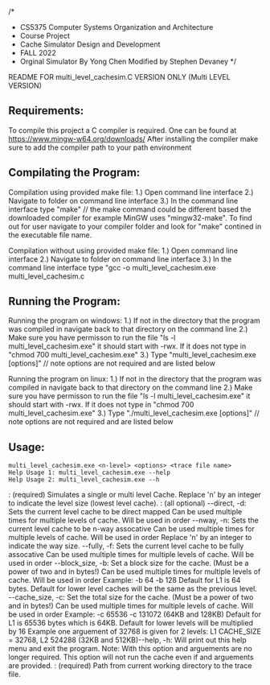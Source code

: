 /*
 * CS5375 Computer Systems Organization and Architecture
 * Course Project
 * Cache Simulator Design and Development
 * FALL 2022
 * Orginal Simulator By Yong Chen Modified by Stephen Devaney
 */



README FOR multi_level_cachesim.C VERSION ONLY (Multi LEVEL VERSION)



## Requirements:
To compile this project a C compiler is required. One can be found at https://www.mingw-w64.org/downloads/
After installing the compiler make sure to add the compiler path to your path environment



## Compilating the Program:
Compilation using provided make file:
1.) Open command line interface
2.) Navigate to folder on command line interface
3.) In the command line interface type "make"  // the make command could be different based the downloaded compiler for example MinGW uses "mingw32-make". To find out for user navigate to your compiler folder and look for "make" contined in the executable file name.

Compilation without using provided make file:
1.) Open command line interface
2.) Navigate to folder on command line interface
3.) In the command line interface type "gcc -o multi_level_cachesim.exe multi_level_cachesim.c



## Running the Program:
Running the program on windows:
1.) If not in the directory that the program was compiled in navigate back to that directory on the command line
2.) Make sure you have permisson to run the file "ls -l multi_level_cachesim.exe" it should start with -rwx. If it does not type in "chmod 700 multi_level_cachesim.exe"
3.) Type "multi_level_cachesim.exe [options]"  // note options are not required and are listed below

Running the program on linux:
1.) If not in the directory that the program was compiled in navigate back to that directory on the command line
2.) Make sure you have permisson to run the file "ls -l multi_level_cachesim.exe" it should start with -rwx. If it does not type in "chmod 700 multi_level_cachesim.exe"
3.) Type "./multi_level_cachesim.exe [options]"  // note options are not required and are listed below



## Usage: 
	multi_level_cachesim.exe <n-level> <options> <trace file name>
	Help Usage 1: multi_level_cachesim.exe --help
	Help Usage 2: multi_level_cachesim.exe --h
<n-level>: (required)
        Simulates a single or multi level Cache.
        Replace 'n' by an integer to indicate the level size (lowest level cache).
<options>: (all optional)
	--direct, -d:
		Sets the current level cache to be direct mapped
        	Can be used multiple times for multiple levels of cache. Will be used in order
	--nway, -n:
      	Sets the current level cache to be n-way assocative
        	Can be used multiple times for multiple levels of cache. Will be used in order
        	Replace 'n' by an integer to indicate the way size.
	--fully, -f:
        	Sets the current level cache to be fully assocative
        	Can be used multiple times for multiple levels of cache. Will be used in order
	--block_size, -b:
        	Set a block size for the cache. (Must be a power of two and in bytes!)
        	Can be used multiple times for multiple levels of cache. Will be used in order
            	Example: -b 64 -b 128
        	Default for L1 is 64 bytes. Default for lower level caches will be the same as the previous level.
	--cache_size, -c:
        	Set the total size for the cache. (Must be a power of two and in bytes!)
        	Can be used multiple times for multiple levels of cache. Will be used in order
           		Example: -c 65536 -c 131072 (64KB and 128KB)
        	Default for L1 is 65536 bytes which is 64KB. Default for lower levels will be multiplied by 16
            	Example one arguement of 32768 is given for 2 levels: L1 CACHE_SIZE = 32768, L2 524288 (32KB and 512KB)--help, -h:
        	Will print out this help menu and exit the program.
        	Note: With this option <n-level> and <trace file name> arguements are no longer required.
           	This option will not run the cache even if <n-level> and <trace file name> arguements are provided.
<trace file name>: (required)
        Path from current working directory to the trace file.
